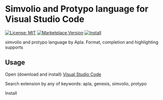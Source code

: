 # Simvolio and Protypo language for Visual Studio Code

[![License: MIT](https://img.shields.io/badge/license-MIT-orange.svg)](LICENSE.md) [![Marketplace Version](https://vsmarketplacebadge.apphb.com/version/hy6.simvolio-support.svg)](https://marketplace.visualstudio.com/items?itemName=hy6.simvolio-support) [![Install](https://vsmarketplacebadge.apphb.com/installs/hy6.simvolio-support.svg)](https://marketplace.visualstudio.com/items?itemName=hy6.simvolio-support)

simvolio and protypo language by Apla. Format, completion and highlighting supports

## Usage

Open (download and install) [Visual Studio Code](https://code.visualstudio.com/)

Search extension by any of keywords: apla, genesis, simvolio, protypo

Install

